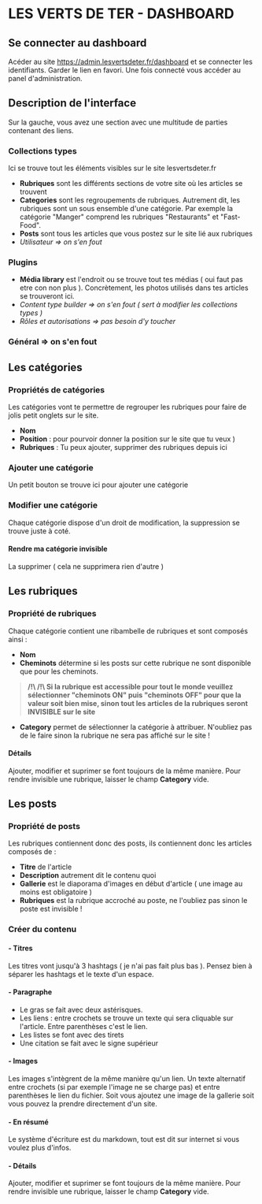 # LES VERTS DE TER - DASHBOARD

## Se connecter au dashboard

Acéder au site https://admin.lesvertsdeter.fr/dashboard et se connecter les identifiants. Garder le lien en favori. Une fois connecté vous accéder au panel d'administration.


## Description de l'interface

Sur la gauche, vous avez une section avec une multitude de parties contenant des liens.

### Collections types

Ici se trouve tout les éléments visibles sur le site lesvertsdeter.fr
- **Rubriques** sont les différents sections de votre site où les articles se trouvent
- **Categories** sont les regroupements de rubriques. Autrement dit, les rubriques sont un sous ensemble d'une catégorie. Par exemple la catégorie "Manger" comprend les rubriques "Restaurants" et "Fast-Food".
- **Posts** sont tous les articles que vous postez sur le site lié aux rubriques 
- *Utilisateur => on s'en fout*

### Plugins

- **Média library** est l'endroit ou se trouve tout tes médias ( oui faut pas etre con non plus ). Concrètement, les photos utilisés dans tes articles se trouveront ici.
- *Content type builder => on s'en fout ( sert à modifier les collections types )*
- *Rôles et autorisations => pas besoin d'y toucher*

### Général => on s'en fout


## Les catégories

### Propriétés de catégories 

Les catégories vont te permettre de regrouper les rubriques pour faire de jolis petit onglets sur le site.
- **Nom**
- **Position** : pour pourvoir donner la position sur le site que tu veux )
- **Rubriques** : Tu peux ajouter, supprimer des rubriques depuis ici

### Ajouter une catégorie
Un petit bouton se trouve ici pour ajouter une catégorie

### Modifier une catégorie
Chaque catégorie dispose d'un droit de modification, la suppression se trouve juste à coté.

#### Rendre ma catégorie invisible
La supprimer ( cela ne supprimera rien d'autre )

## Les rubriques

### Propriété de rubriques

Chaque catégorie contient une ribambelle de rubriques et sont composés ainsi :
- **Nom** 
- **Cheminots** détermine si les posts sur cette rubrique ne sont disponible que pour les cheminots.
> **/!\ /!\ Si la rubrique est accessible pour tout le monde veuillez sélectionner "cheminots ON" puis "cheminots OFF" pour que la valeur soit bien mise, sinon tout les articles de la rubriques seront INVISIBLE sur le site**
- **Category** permet de sélectionner la catégorie à attribuer. N'oubliez pas de le faire sinon la rubrique ne sera pas affiché sur le site !

#### Détails
Ajouter,  modifier et suprimer se font toujours de la même manière. Pour rendre invisible une rubrique, laisser le champ **Category** vide.

## Les posts

### Propriété de posts

Les rubriques contiennent donc des posts, ils contiennent donc les articles composés de :
- **Titre** de l'article
- **Description** autrement dit le contenu quoi
- **Gallerie** est le diaporama d'images en début d'article ( une image au moins est obligatoire )
- **Rubriques** est la rubrique accroché au poste, ne l'oubliez pas sinon le poste est invisible !

### Créer du contenu 

#### - Titres

Les titres vont jusqu'à 3 hashtags ( je n'ai pas fait plus bas ). Pensez bien à séparer les hashtags et le texte d'un espace.

#### - Paragraphe

- Le gras se fait avec deux astérisques.
- Les liens : entre crochets se trouve un texte qui sera cliquable sur l'article. Entre parenthèses c'est le lien.
- Les listes se font avec des tirets
- Une citation se fait avec le signe supérieur

#### - Images

Les images s'intègrent de la même manière qu'un lien. Un texte alternatif entre crochets (si par exemple l'image ne se charge pas) et entre parenthèses le lien du fichier.
Soit vous ajoutez une image de la gallerie soit vous pouvez la prendre directement d'un site.

#### - En résumé

Le système d'écriture est du markdown, tout est dit sur internet si vous voulez plus d'infos.

#### - Détails

Ajouter,  modifier et suprimer se font toujours de la même manière. Pour rendre invisible une rubrique, laisser le champ **Category** vide.

